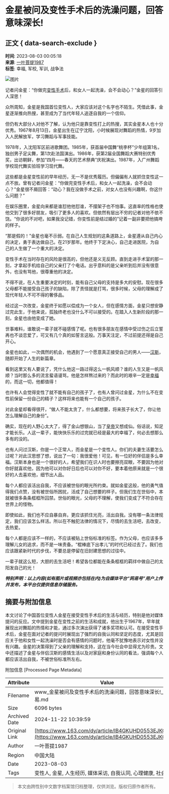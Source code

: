 # 金星被问及变性手术后的洗澡问题，回答意味深长!

## 正文 { data-search-exclude }


**时间**: 2023-08-03 00:05:18  
**来源**: [一叶菩提1987](https://www.163.com/dy/media/T1656896028174.html)  
**标签**: 幸福, 军校, 军训, 战争法

![图片](https://static.ws.126.net/163/f2e/dy_media/dy_media/static/images/ipLocation.f6d00eb.svg)

记者问金星：“你做完[变性](https://ent.163.com/keywords/5/d/53d86027/1.html)[手术](https://ent.163.com/keywords/6/4/624b672f/1.html)后，和女人一起洗澡，会不会动心？”金星的回答引人深思！

众所周知，金星是我国首位变性人，大家应该对这个名字也不陌生。凭借此事，金星逐渐推向热搜，甚至成为了当代年轻人追逐自我的一个信仰。

但仍有大部分人对他不了解，认为他只是靠变性打上的热搜，其实金星本人也十分优秀。1967年8月13日，金星出生在辽宁沈阳，小时候展现对舞蹈的热情，9岁加入人民解放军，学习舞蹈与军事技能。

1978年，入沈阳军区前进歌舞团。1985年，获首届中国舞“桃李杯”少年组第1名，独创男子足尖舞，第1次赴法国演出。1986年，获第2届全国舞蹈大赛特别优秀奖，出访朝鲜，参加“四月——春天的艺术祭典”庆祝演出。1987年，入广州舞蹈学校现代舞实验班学习现代舞。

这些都是金星变性前的早年经历，无一不是优秀履历。但偏偏有人就抓住变性这一点不放。曾有记者问金星：“你做完变性手术后，和女人一起洗澡，会不会动心？”金星很不屑回答：“动心？我在没做手术之前，对女人也没有兴趣啊，你这什么问题？”

在娱乐圈里，金星向来都是谁怼他他怼谁，不摆架子也不怕事。这直率的性格也使他交到了很多好朋友，吸引了更多人的喜欢。但依然有层出不穷的记者对他不依不饶。“你说的不对吧，如果我没记错，你变性前是结过婚的”记着一副非要把他搞垮的样子。

“那是假的！”金星也毫不示弱。在自己人生规划的这条道路上，金星遵从自己内心的决定，勇于表达做自己。在21岁那年。他终于下定决心，自己走进医院，为自己的人生做了一个重大的决定。

变性手术在当时存在的风险是很高的，但他还是义无反顾。直到走进手术室的那一刻，才拿起手机给自己的父亲打了个电话。出乎意料的是父亲听到后并没有很意外，也没有骂他，很尊重他的决定。

不得不说，在人生重要决定的时刻，能有自己父母的支持是多大的安慰。现在很多父母都不能接受自己孩子的缺陷，除了责怪就是打骂，很多时候，父母的理解成了现代年轻人不可不得的奢侈品。

经过这一次改变，金星终于如愿以偿成为一个女人，但在感情方面，金星只想安静过完此生，于他来说，孤独终老也没什么不可以接受的。在踏入人生新阶段的那一刻，金星也由他变成了她。

世事难料，谁敢说一辈子就不碰感情了呢。也有很多朋友在感情中受过伤之后立誓再也不谈恋爱了，可又有几个真的如誓言这般。万事天注定，不过前提还得是自己开心。

金星也如此，一次偶然的机会，他遇到了一个愿意真正接受自己的男人——[汉斯](https://ent.163.com/keywords/6/4/6c4965af/1.html)，随即开始了人生的新篇章。

看到这里又有人要说了，凭什么他这一路过得这么一帆风顺？谁的人生又是一帆风顺？当时那么多的流言蜚语谩骂，他是怎样熬过来的？而此时的艰辛一定是[幸福](https://ent.163.com/keywords/5/7/5e78798f/1.html)的，而这一切，他都值得！

也许有人会觉得变性了就不能有自己的孩子了，也有人曾问过金星，为什么不在变性前保留一份自己的精子？这样将来也能有一个自己的孩子。

对此金星却看得很开，“做人不能太贪了，什么都想要，将来孩子长大了，你让他怎么理解自己的身份”。

确实，现在的人野心太大了，得了金山想银山，当了[皇帝](https://ent.163.com/keywords/7/8/76875e1d/1.html)又想成仙。俗话说，知足才能长乐。人这一辈子，能快快乐乐的过完就已经是最大的幸福了，何必去想那么多有的没的。

也有人问过汉斯，你是一个正常人，而金星是一个变性人。你们的夫妻生活要怎么过呢？对此汉思想了想，说出了一句：我很爱他！可见，有一位好的伴侣是多么幸福。汉斯本身也是一个很好的人，希望我们在识人时也要擦亮双眼，不要因为他对你好就喜欢他，因为他可以对你好日后也可以对你不好，要本着他原来就是一个很好的人去喜欢他，细节出人品。

每个人都应该活出自我，不应该被世俗的眼光所约束。就如金星这般，他的勇气值得我们点赞，没有被世俗所困扰，活成了自己想要的样子。但我们生在世俗中，本就被很多条条框框所囚禁。世俗的眼光，父母的不理解，使我们变成了不符合存在世界上的怪物。

即使如此，我们也不应自暴自弃。更应该抓住光亮，活出自我。没有哪一条法律规定，我们应该怎么样活。所以在不触犯法律的情况下，尽情的去生活吧，去改变，去热爱。

每个人都是应该不一样的，不应该被贴上世俗标准的标签。作为父母，也应该多多理解儿女的追求，而不是一味责备。“棍棒底下出孝儿”的时代已经过去了。我们也应该跟紧新时代的步伐，不要总是停留在旧封建思想的过往中。

一辈子就这么短，大胆的去生活吧！希望各位都能在条条框框的羁绊中做自己的太阳发自己的光！

***特别声明：以上内容(如有图片或视频亦包括在内)为自媒体平台“网易号”用户上传并发布，本平台仅提供信息存储服务。***

## 摘要与附加信息

<!-- tcd_abstract -->
本文讨论了中国首位变性人金星在接受变性手术后的生活与经历，特别是他对媒体提问的反应。文中提到金星在变性之前的生活和成就，他出生于1967年，早年就展现出对舞蹈的热情和才能，通过多次演出获得了诸多奖项和认可。在接受变性手术后，金星在面对记者的提问时展现出了强烈的自我认同和坚定的态度，尤其是回应关于他和女性一起洗澡时是否会有感情的问题时，他毫不犹豫地表示对女性并没有兴趣。金星的决策得到了父亲的理解和支持，这在当今社会中显得尤为珍贵。文中还描述了金星与伴侣汉斯的感情生活以及对家庭和身份认同的看法，强调每个人都应该活出自我，不被世俗标准所左右。
<!-- tcd_abstract_end -->

附加信息 [Processed Page Metadata]

| Attribute       | Value                                  |
|-----------------|----------------------------------------|
| Filename        | www_金星被问及变性手术后的洗澡问题，回答意味深长!_-_网易.md                             |
| Size            | 6096 bytes                           |
| Archived Date   | 2024-11-22 10:39:59                             |
| Original Link   | [https://www.163.com/dy/article/IB4GKUHD0553EJKO.html](https://www.163.com/dy/article/IB4GKUHD0553EJKO.html)                       |
| Author          | 一叶菩提1987                               |
| Region          | 中国大陆                               |
| Date            | 2023-08-03                                 |
| Tags            | 变性人, 金星, 人生经历, 媒体采访, 自我认同, 心理健康, 社会接受                                 |
>
> 本文由跨性别中文数字档案馆归档整理，仅供浏览。版权归原作者所有。
>